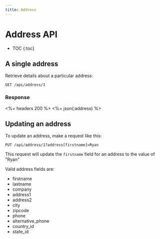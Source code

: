 ```yaml
---
title: Address
---
```


# Address API

* TOC
{:toc}

## A single address 

Retrieve details about a particular address: 

    GET /api/address/1

### Response

<%= headers 200 %>
<%= json(:address) %>

## Updating an address

To update an address, make a request like this:

    PUT /api/address/1?address[firstname]=Ryan

This request will update the `firstname` field for an address to the value of \"Ryan\"

Valid address fields are:

* firstname
* lastname
* company
* address1
* address2
* city
* zipcode
* phone
* alternative_phone
* country_id
* state_id

